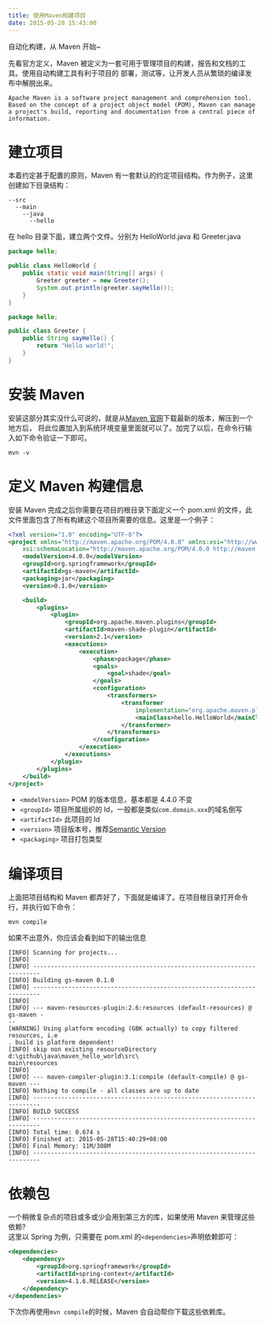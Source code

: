 ```yaml
---
title: 使用Maven构建项目
date: 2015-05-28 15:43:00
---
```


自动化构建，从 Maven 开始~

先看官方定义，Maven 被定义为一套可用于管理项目的构建，报告和文档的工具。使用自动构建工具有利于项目的
部署，测试等，让开发人员从繁琐的编译发布中解脱出来。

```
Apache Maven is a software project management and comprehension tool. Based on the concept of a project object model (POM), Maven can manage a project's build, reporting and documentation from a central piece of information.
```

# 建立项目

本着约定甚于配置的原则，Maven 有一套默认的约定项目结构。作为例子，这里创建如下目录结构：

```
--src
  --main
    --java
      --hello
```

在 hello 目录下面，建立两个文件。分别为 HelloWorld.java 和 Greeter.java

```java
package hello;

public class HelloWorld {
    public static void main(String[] args) {
        Greeter greeter = new Greeter();
        System.out.println(greeter.sayHello());
    }
}
```

```java
package hello;

public class Greeter {
    public String sayHello() {
        return "Hello world!";
    }
}
```

# 安装 Maven

安装这部分其实没什么可说的，就是从[Maven 官网](https://maven.apache.org/download.cgi)下载最新的版本，解压到一个地方后，
将此位置加入到系统环境变量里面就可以了。加完了以后，在命令行输入如下命令验证一下即可。

```
mvn -v
```

# 定义 Maven 构建信息

安装 Maven 完成之后你需要在项目的根目录下面定义一个 pom.xml 的文件，此文件里面包含了所有构建这个项目所需要的信息。这里是一个例子：

```xml
<?xml version="1.0" encoding="UTF-8"?>
<project xmlns="http://maven.apache.org/POM/4.0.0" xmlns:xsi="http://www.w3.org/2001/XMLSchema-instance"
    xsi:schemaLocation="http://maven.apache.org/POM/4.0.0 http://maven.apache.org/maven-v4_0_0.xsd">
    <modelVersion>4.0.0</modelVersion>
    <groupId>org.springframework</groupId>
    <artifactId>gs-maven</artifactId>
    <packaging>jar</packaging>
    <version>0.1.0</version>

    <build>
        <plugins>
            <plugin>
                <groupId>org.apache.maven.plugins</groupId>
                <artifactId>maven-shade-plugin</artifactId>
                <version>2.1</version>
                <executions>
                    <execution>
                        <phase>package</phase>
                        <goals>
                            <goal>shade</goal>
                        </goals>
                        <configuration>
                            <transformers>
                                <transformer
                                    implementation="org.apache.maven.plugins.shade.resource.ManifestResourceTransformer">
                                    <mainClass>hello.HelloWorld</mainClass>
                                </transformer>
                            </transformers>
                        </configuration>
                    </execution>
                </executions>
            </plugin>
        </plugins>
    </build>
</project>
```

- `<modelVersion>` POM 的版本信息，基本都是 4.4.0 不变
- `<groupId>` 项目所属组织的 Id，一般都是类似`com.domain.xxx`的域名倒写
- `<artifactId>` 此项目的 Id
- `<version>` 项目版本号，推荐[Semantic Version](http://semver.org)
- `<packaging>` 项目打包类型

# 编译项目

上面把项目结构和 Maven 都弄好了，下面就是编译了。在项目根目录打开命令行，并执行如下命令：

```
mvn compile
```

如果不出意外，你应该会看到如下的输出信息

```
[INFO] Scanning for projects...
[INFO]
[INFO] ------------------------------------------------------------------------
[INFO] Building gs-maven 0.1.0
[INFO] ------------------------------------------------------------------------
[INFO]
[INFO] --- maven-resources-plugin:2.6:resources (default-resources) @ gs-maven -
--
[WARNING] Using platform encoding (GBK actually) to copy filtered resources, i.e
. build is platform dependent!
[INFO] skip non existing resourceDirectory d:\github\java\maven_hello_world\src\
main\resources
[INFO]
[INFO] --- maven-compiler-plugin:3.1:compile (default-compile) @ gs-maven ---
[INFO] Nothing to compile - all classes are up to date
[INFO] ------------------------------------------------------------------------
[INFO] BUILD SUCCESS
[INFO] ------------------------------------------------------------------------
[INFO] Total time: 0.674 s
[INFO] Finished at: 2015-05-28T15:40:29+08:00
[INFO] Final Memory: 11M/308M
[INFO] ------------------------------------------------------------------------
```

# 依赖包

一个稍微复杂点的项目或多或少会用到第三方的库，如果使用 Maven 来管理这些依赖?  
这里以 Spring 为例，只需要在 pom.xml 的`<dependencies>`声明依赖即可：

```xml
<dependencies>
    <dependency>
        <groupId>org.springframework</groupId>
        <artifactId>spring-context</artifactId>
        <version>4.1.6.RELEASE</version>
    </dependency>
</dependencies>
```

下次你再使用`mvn compile`的时候，Maven 会自动帮你下载这些依赖库。
